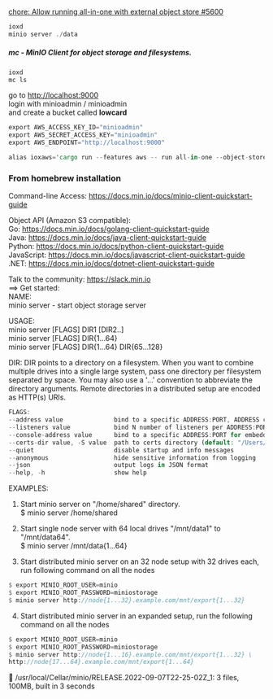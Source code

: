 
[chore: Allow running all-in-one with external object store #5600](https://github.com/influxdata/influxdb_iox/pull/5600)

```rust
ioxd
minio server ./data
```

##### mc - MinIO Client for object storage and filesystems.

```rust
ioxd
mc ls
```

go to [http://localhost:9000](http://localhost:9000)      
login with minioadmin / minioadmin    
and create a bucket called **lowcard**

```rust
export AWS_ACCESS_KEY_ID="minioadmin"
export AWS_SECRET_ACCESS_KEY="minioadmin"
export AWS_ENDPOINT="http://localhost:9000"
```

```rust
alias ioxaws='cargo run --features aws -- run all-in-one --object-store s3 --aws-endpoint http://localhost:9000 --bucket lowcard --aws-allow-http --log-filter debug,compactor=error'
```

### From homebrew installation

Command-line Access: https://docs.min.io/docs/minio-client-quickstart-guide

Object API (Amazon S3 compatible):  
Go:         https://docs.min.io/docs/golang-client-quickstart-guide  
Java:       https://docs.min.io/docs/java-client-quickstart-guide  
Python:     https://docs.min.io/docs/python-client-quickstart-guide  
JavaScript: https://docs.min.io/docs/javascript-client-quickstart-guide  
.NET:       https://docs.min.io/docs/dotnet-client-quickstart-guide

Talk to the community: https://slack.min.io  
==> Get started:  
NAME:  
minio server - start object storage server  

USAGE:  
minio server [FLAGS] DIR1 [DIR2..]  
minio server [FLAGS] DIR{1...64}  
minio server [FLAGS] DIR{1...64} DIR{65...128}  

DIR:
DIR points to a directory on a filesystem. When you want to combine
multiple drives into a single large system, pass one directory per
filesystem separated by space. You may also use a '...' convention
to abbreviate the directory arguments. Remote directories in a
distributed setup are encoded as HTTP(s) URIs.

```rust
FLAGS:
--address value              bind to a specific ADDRESS:PORT, ADDRESS can be an IP or hostname (default: ":9000") [$MINIO_ADDRESS]
--listeners value            bind N number of listeners per ADDRESS:PORT (default: 1) [$MINIO_LISTENERS]
--console-address value      bind to a specific ADDRESS:PORT for embedded Console UI, ADDRESS can be an IP or hostname [$MINIO_CONSOLE_ADDRESS]
--certs-dir value, -S value  path to certs directory (default: "/Users/ma/.minio/certs")
--quiet                      disable startup and info messages
--anonymous                  hide sensitive information from logging
--json                       output logs in JSON format
--help, -h                   show help
```

EXAMPLES:  
1. Start minio server on "/home/shared" directory.  
$ minio server /home/shared

2. Start single node server with 64 local drives "/mnt/data1" to "/mnt/data64".    
$ minio server /mnt/data{1...64}

3. Start distributed minio server on an 32 node setup with 32 drives each, run following command on all the nodes 
```rust
$ export MINIO_ROOT_USER=minio  
$ export MINIO_ROOT_PASSWORD=miniostorage  
$ minio server http://node{1...32}.example.com/mnt/export{1...32}  
```

4. Start distributed minio server in an expanded setup, run the following command on all the nodes
```rust
$ export MINIO_ROOT_USER=minio
$ export MINIO_ROOT_PASSWORD=miniostorage
$ minio server http://node{1...16}.example.com/mnt/export{1...32} \
http://node{17...64}.example.com/mnt/export{1...64}
```

🍺  /usr/local/Cellar/minio/RELEASE.2022-09-07T22-25-02Z_1: 3 files, 100MB, built in 3 seconds

